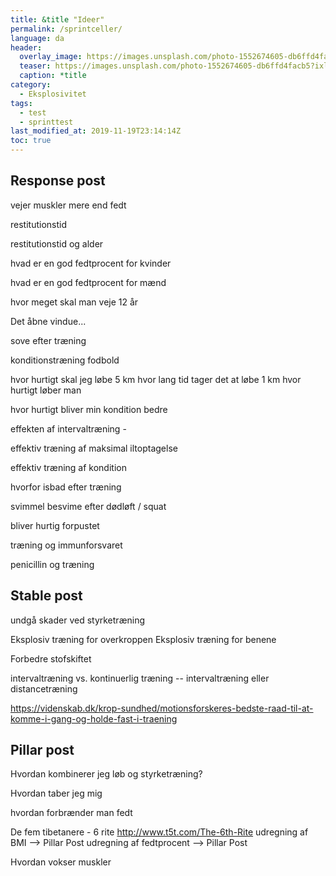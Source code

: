 ```yaml
---
title: &title "Ideer"
permalink: /sprintceller/
language: da
header:
  overlay_image: https://images.unsplash.com/photo-1552674605-db6ffd4facb5?ixlib=rb-1.2.1&ixid=eyJhcHBfaWQiOjEyMDd9&auto=format&fit=crop&w=2100&q=80
  teaser: https://images.unsplash.com/photo-1552674605-db6ffd4facb5?ixlib=rb-1.2.1&ixid=eyJhcHBfaWQiOjEyMDd9&auto=format&fit=crop&w=400&q=80
  caption: *title
category:
  - Eksplosivitet
tags:
  - test
  - sprinttest
last_modified_at: 2019-11-19T23:14:14Z
toc: true
---
```









## Response post


vejer muskler mere end fedt

restitutionstid

restitutionstid og alder


hvad er en god fedtprocent for kvinder

hvad er en god fedtprocent for mænd

hvor meget skal man veje 12 år


Det åbne vindue...

sove efter træning

konditionstræning fodbold

hvor hurtigt skal jeg løbe 5 km
hvor lang tid tager det at løbe 1 km
hvor hurtigt løber man

hvor hurtigt bliver min kondition bedre

effekten af intervaltræning - 

effektiv træning af maksimal iltoptagelse

effektiv træning af kondition

hvorfor isbad efter træning

svimmel besvime efter dødløft / squat

bliver hurtig forpustet

træning og immunforsvaret

penicillin og træning

## Stable post

undgå skader ved styrketræning

Eksplosiv træning for overkroppen
Eksplosiv træning for benene

Forbedre stofskiftet

intervaltræning vs. kontinuerlig træning -- intervaltræning eller distancetræning

https://videnskab.dk/krop-sundhed/motionsforskeres-bedste-raad-til-at-komme-i-gang-og-holde-fast-i-traening

## Pillar post

Hvordan kombinerer jeg løb og styrketræning?

Hvordan taber jeg mig

hvordan forbrænder man fedt

De fem tibetanere - 6 rite http://www.t5t.com/The-6th-Rite
udregning af BMI --> Pillar Post
udregning af fedtprocent --> Pillar Post

Hvordan vokser muskler
